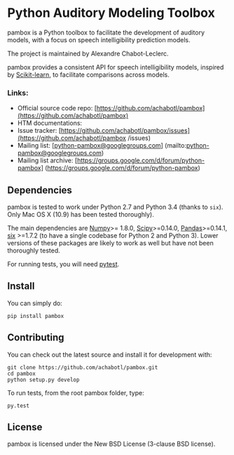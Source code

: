 # Python Auditory Modeling Toolbox

pambox is a Python toolbox to facilitate the development of auditory models,
with a focus on speech intelligibility prediction models.

The project is maintained by Alexandre Chabot-Leclerc.

pambox provides a consistent API for speech intelligibility models, inspired
by [Scikit-learn](http://scikit-learn.org/), to facilitate comparisons across
models.

### Links:

- Official source code repo:
[https://github.com/achabotl/pambox](https://github.com/achabotl/pambox)
- HTM documentations:
- Issue tracker:
[https://github.com/achabotl/pambox/issues](https://github.com/achabotl/pambox
/issues)
- Mailing list: [python-pambox@googlegroups.com]
(mailto:python-pambox@googlegroups.com)
- Mailing list archive: [https://groups.google.com/d/forum/python-pambox]
(https://groups.google.com/d/forum/python-pambox)


## Dependencies

pambox is tested to work under Python 2.7 and Python 3.4 (thanks to `six`).
Only Mac OS X (10.9) has been tested thoroughly).

The main dependencies are [Numpy](http://www.numpy.org/)>=
1.8.0, [Scipy](http://scipy.org/scipylib/)>=0.14.0,
[Pandas](http://pandas.pydata.org)>=0.14.1,
[six](https://bitbucket.org/gutworth/six) >=1.7.2 (to have a single codebase
for Python 2 and Python 3).
Lower versions of these packages are likely to work as well but have not been
thoroughly tested.

For running tests, you will need [pytest](http://pytest.org/).

## Install

You can simply do:

	pip install pambox

## Contributing

You can check out the latest source and install it for development with:

	git clone https://github.com/achabotl/pambox.git
	cd pambox
	python setup.py develop

To run tests, from the root pambox folder, type:

	py.test

## License

pambox is licensed under the New BSD License (3-clause BSD license).
